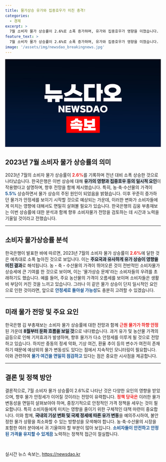 ```yaml
---
title: 물가상승 유가와 집중호우가 미친 충격!
categories:
  - 경제
excerpt: >
  7월 소비자 물가 상승률이 2.6%로 소폭 증가하며, 유가와 집중호우가 영향을 미쳤습니다. 그러나 한국은행은 8월부터는 근원물가 안정으로 둔화될 것이라 예상합니다. 불확실성 속에서도 긍정적 전망이 주목받고 있습니다.
feature_text: >
  7월 소비자 물가 상승률이 2.6%로 소폭 증가하며, 유가와 집중호우가 영향을 미쳤습니다. 그러나 한국은행은 8월부터는 근원물가 안정으로 둔화될 것이라 예상합니다. 불확실성 속에서도 긍정적 전망이 주목받고 있습니다.
image: '/assets/img/newsdao_breakingnews.jpg'
---
```


<p><img src="/assets/img/newsdao_breakingnews.jpg" alt="koreaapp 속보" /></p>

<h2 data-ke-size="size26">2023년 7월 소비자 물가 상승률의 의미</h2>

<p data-ke-size="size16">2023년 7월의 소비자 물가 상승률이 <b><span style="color: #ee2323;">2.6%</span></b>를 기록하며 전년 대비 소폭 상승한 것으로 나타났습니다. 한국은행은 이번 상승에 대해 <b><span style="background-color: #21538527;">유가의 영향과 집중호우 등의 일시적 요인</span></b>이 작용했다고 설명하며, 향후 전망을 함께 제시했습니다. 특히, 농·축·수산물의 가격이 <b><span style="color: #1a5490;">5.5%</b></span> 상승하면서 물가 상승의 주된 원인이 되었음을 밝혔습니다. 이후 꾸준히 증가하던 물가가 안정세를 보이기 시작할 것으로 예상되는 가운데, 이러한 변화가 소비자들에게 미치는 영향에 대해서도 면밀히 살펴볼 필요가 있습니다. 한국은행의 김웅 부총재보는 이번 상승률에 대한 분석과 함께 향후 소비자물가 전망을 검토하는 데 시간과 노력을 기울일 것이라고 전했습니다.</p>

<hr/>

<h2 data-ke-size="size26">소비자 물가상승률 분석</h2>

<p data-ke-size="size16">한국은행이 발표한 바에 따르면, 2023년 7월의 소비자 물가 상승률이 <b><span style="color: #ee2323;">2.6%</span></b>에 달한 것은 예측대로 소폭 높아진 것으로 보입니다. 이는 <b><span style="background-color: #21538527;">주요국과 유사하게 유가 상승이 영향을 미친 결과</span></b>로 해석됩니다. 농・축・수산물의 가격이 뛰어오른 것이 전반적인 소비자물가 상승세에 큰 기여를 한 것으로 보이며, 이는 '물가상승 문제'라는 소비자들의 우려를 초래하기도 했습니다. 예를 들어, 주요 농산물의 가격이 오름세를 보이며 소비자들은 생활비 부담이 커진 것을 느끼고 있습니다. 그러나 이 같은 물가 상승이 단지 일시적인 요인으로 인한 것이라면, 앞으로 <b><span style="color: #1a5490;">안정세로 돌아설 가능성</span></b>도 충분히 고려할 수 있겠습니다.</p>

<hr/>

<h2 data-ke-size="size26">미래 물가 전망 및 주요 요인</h2>

<p data-ke-size="size16">한국은행 김 부총재보는 소비자 물가 상승률에 대한 전망과 함께 <b><span style="color: #ee2323;">근원 물가가 하향 안정</span></b>된 가운데 <b><span style="background-color: #21538527;">8월부터 둔화 흐름을 보일 것</span></b>으로 내다봤습니다. 과거 유가 및 농산물 가격의 급등으로 인해 기저효과가 발생하며, 향후 물가가 다소 안정세를 이루게 될 것으로 전망하고 있습니다. 하지만 중동의 정세 악화, 기상 여건, 환율 추이 등의 변수가 여전히 존재하기 때문에 예상외의 물가 변동성도 있다는 점에서 지속적인 모니터링이 필요합니다. 이와 관련하여 <b><span style="color: #1a5490;">물가 여건을 면밀히 점검하고</span></b> 있다는 점은 중요한 시사점을 제공합니다.</p>

<hr/>

<h2 data-ke-size="size26">결론 및 정책 방안</h2>

<p data-ke-size="size16">결론적으로, 7월 소비자 물가 상승률이 2.6%로 나타난 것은 다양한 요인의 영향을 받았으며, 향후 물가 안정세가 이어질 것이라는 전망이 유력합니다. <b><span style="color: #ee2323;">정책 당국은</span></b> 이러한 물가 변동성을 면밀히 살펴보아야 하며, 중장기적으로 안정적인 가격 정책을 세우는 것이 필요합니다. 특히 소비자들에게 미치는 영향을 줄이기 위한 구체적인 대책 마련이 중요합니다. 이와 함께, <b><span style="background-color: #21538527;">국내의 기상 변화 및 국제 정세에 따른 유가 변동</span></b>을 예의주시하여, 불안정한 물가 상황을 최소화할 수 있는 방향성을 모색해야 합니다. 농·축·수산물의 시장을 포함한 여러 분야에서 귀 기울여야 할 부분이 많아 보입니다. <b><span style="color: #1a5490;">소비자들이 안전하고 안정된 가격을 유지할 수 있게끔</span></b> 노력하는 정책적 접근이 절실합니다.</p>

<p data-ke-size="size16">&nbsp;</p>
실시간 뉴스 속보는, <a href="https://newsdao.kr" rel="dofollow">https://newsdao.kr</a>


